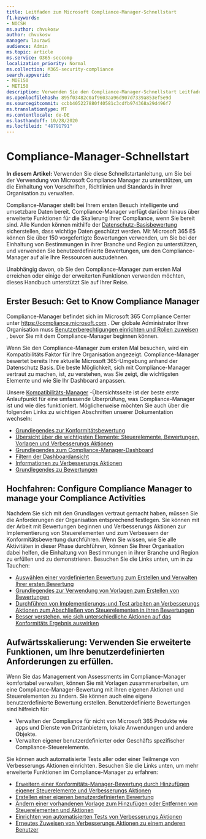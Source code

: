 ```yaml
---
title: Leitfaden zum Microsoft Compliance-Manager-Schnellstart
f1.keywords:
- NOCSH
ms.author: chvukosw
author: chvukosw
manager: laurawi
audience: Admin
ms.topic: article
ms.service: O365-seccomp
localization_priority: Normal
ms.collection: M365-security-compliance
search.appverid:
- MOE150
- MET150
description: Verwenden Sie den Compliance-Manager-Schnellstart Leitfaden, um Sie auf dem Weg des Verständnisses, der Einrichtung und der Verwendung des Compliance-Managers zu unterstützen.
ms.openlocfilehash: 895f03482c0af9603aa96d907d7339a853ef5e9d
ms.sourcegitcommit: ccbb405227880f40581c3cdfb974368a29d496f7
ms.translationtype: MT
ms.contentlocale: de-DE
ms.lasthandoff: 10/28/2020
ms.locfileid: "48791791"
---
```

# <a name="compliance-manager-quickstart"></a>Compliance-Manager-Schnellstart

**In diesem Artikel:** Verwenden Sie diese Schnellstartanleitung, um Sie bei der Verwendung von Microsoft Compliance Manager zu unterstützen, um die Einhaltung von Vorschriften, Richtlinien und Standards in Ihrer Organisation zu verwalten.

Compliance-Manager stellt bei Ihrem ersten Besuch intelligente und umsetzbare Daten bereit. Compliance-Manager verfügt darüber hinaus über erweiterte Funktionen für die Skalierung Ihrer Compliance, wenn Sie bereit sind. Alle Kunden können mithilfe der [Datenschutz-Basisbewertung](compliance-manager-assessments.md#data-protection-baseline-default-assessment) sicherstellen, dass wichtige Daten geschützt werden. Mit Microsoft 365 E5 können Sie über 150 vorgefertigte Bewertungen verwenden, um Sie bei der Einhaltung von Bestimmungen in ihrer Branche und Region zu unterstützen, und verwenden Sie benutzerdefinierte Bewertungen, um den Compliance-Manager auf alle Ihre Ressourcen auszudehnen.

Unabhängig davon, ob Sie den Compliance-Manager zum ersten Mal erreichen oder einige der erweiterten Funktionen verwenden möchten, dieses Handbuch unterstützt Sie auf Ihrer Reise.

## <a name="first-visit-get-to-know-compliance-manager"></a>Erster Besuch: Get to Know Compliance Manager

Compliance-Manager befindet sich im Microsoft 365 Compliance Center unter https://compliance.microsoft.com . Der globale Administrator Ihrer Organisation muss [Benutzerberechtigungen einrichten und Rollen zuweisen](compliance-manager-setup.md#set-user-permissions-and-assign-roles) , bevor Sie mit dem Compliance-Manager beginnen können.

Wenn Sie den Compliance-Manager zum ersten Mal besuchen, wird ein Kompatibilitäts Faktor für Ihre Organisation angezeigt. Compliance-Manager bewertet bereits Ihre aktuelle Microsoft 365-Umgebung anhand der Datenschutz Basis. Die beste Möglichkeit, sich mit Compliance-Manager vertraut zu machen, ist, zu verstehen, was Sie zeigt, die wichtigsten Elemente und wie Sie Ihr Dashboard anpassen.

Unsere [Kompatibilitäts-Manager](compliance-manager.md) -Übersichtsseite ist der beste erste Anlaufpunkt für eine umfassende Überprüfung, was Compliance-Manager ist und wie dies funktioniert. Möglicherweise möchten Sie auch über die folgenden Links zu wichtigen Abschnitten unserer Dokumentation wechseln:

- [Grundlegendes zur Konformitätsbewertung](compliance-manager.md#understanding-your-compliance-score)
- [Übersicht über die wichtigsten Elemente: Steuerelemente, Bewertungen, Vorlagen und Verbesserungs Aktionen](compliance-manager.md#key-elements-controls-assessments-templates-improvement-actions)
- [Grundlegendes zum Compliance-Manager-Dashboard](compliance-manager-setup.md#understand-the-compliance-manager-dashboard)
- [Filtern der Dashboardansicht](compliance-manager-setup.md#filtering-your-dashboard-view)
- [Informationen zu Verbesserungs Aktionen](compliance-manager-setup.md#improvement-actions-page)
- [Grundlegendes zu Bewertungen](compliance-manager.md#assessments)

## <a name="ramping-up-configure-compliance-manager-to-manage-your-compliance-activities"></a>Hochfahren: Configure Compliance Manager to manage your Compliance Activities

Nachdem Sie sich mit den Grundlagen vertraut gemacht haben, müssen Sie die Anforderungen der Organisation entsprechend festlegen. Sie können mit der Arbeit mit Bewertungen beginnen und Verbesserungs Aktionen zur Implementierung von Steuerelementen und zum Verbessern der Konformitätsbewertung durchführen. Wenn Sie wissen, wie Sie alle Aktivitäten in dieser Phase durchführen, können Sie Ihrer Organisation dabei helfen, die Einhaltung von Bestimmungen in ihrer Branche und Region zu erfüllen und zu demonstrieren. Besuchen Sie die Links unten, um in zu Tauchen:

- [Auswählen einer vordefinierten Bewertung zum Erstellen und Verwalten Ihrer ersten Bewertung](compliance-manager-assessments.md)
- [Grundlegendes zur Verwendung von Vorlagen zum Erstellen von Bewertungen](compliance-manager-templates.md)
- [Durchführen von Implementierungs-und Test arbeiten an Verbesserungs Aktionen zum Abschließen von Steuerelementen in ihren Bewertungen](compliance-manager-improvement-actions.md)
- [Besser verstehen, wie sich unterschiedliche Aktionen auf das Konformitäts Ergebnis auswirken](compliance-score-calculation.md)

## <a name="scaling-up-use-advanced-functionality-to-meet-your-custom-needs"></a>Aufwärtsskalierung: Verwenden Sie erweiterte Funktionen, um Ihre benutzerdefinierten Anforderungen zu erfüllen.

Wenn Sie das Management von Assessments im Compliance-Manager komfortabel verwalten, können Sie mit Vorlagen zusammenarbeiten, um eine Compliance-Manager-Bewertung mit ihren eigenen Aktionen und Steuerelementen zu ändern. Sie können auch eine eigene benutzerdefinierte Bewertung erstellen. Benutzerdefinierte Bewertungen sind hilfreich für:

- Verwalten der Compliance für nicht von Microsoft 365 Produkte wie apps und Dienste von Drittanbietern, lokale Anwendungen und andere Objekte.
- Verwalten eigener benutzerdefinierter oder Geschäfts spezifischer Compliance-Steuerelemente.

Sie können auch automatisierte Tests aller oder einer Teilmenge von Verbesserungs Aktionen einrichten. Besuchen Sie die Links unten, um mehr erweiterte Funktionen im Compliance-Manager zu erfahren:

- [Erweitern einer Konformitäts-Manager-Bewertung durch Hinzufügen eigener Steuerelemente und Verbesserungs Aktionen](compliance-manager-assessments.md#extend-a-pre-built-assessment)
- [Erstellen einer eigenen benutzerdefinierten Bewertung](compliance-manager-assessments.md#create-your-own-custom-assessment)
- [Ändern einer vorhandenen Vorlage zum Hinzufügen oder Entfernen von Steuerelementen und Aktionen](compliance-manager-templates.md#modify-a-template)
- [Einrichten von automatisierten Tests von Verbesserungs Aktionen](compliance-manager-setup.md#set-up-automated-testing)
- [Erneutes Zuweisen von Verbesserungs Aktionen zu einem anderen Benutzer](compliance-manager-setup.md#reassign-improvement-actions-to-another-user)